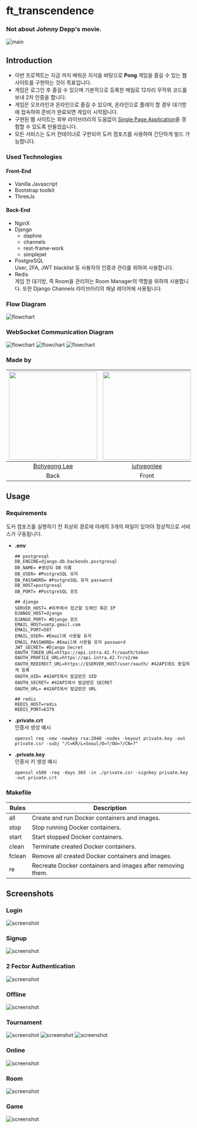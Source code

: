 # ft_transcendence

### Not about Johnny Depp's movie.

<img alt="main" src="https://github.com/leebo155/ft_transcendence/blob/main/img/readme/transcendence.jpg">

## Introduction
* 이번 프로젝트는 지금 까지 배워온 지식을 바탕으로 **Pong** 게임을 즐길 수 있는 웹사이트를 구현하는 것이 목표입니다.
* 게임은 로그인 후 즐길 수 있으며 기본적으로 등록한 메일로 12자리 무작위 코드를 보내 2차 인증을 합니다.
* 게임은 오프라인과 온라인으로 즐길 수 있으며, 온라인으로 플레이 할 경우 대기방에 접속하여 준비가 완료되면 게임이 시작됩니다.
* 구현된 웹 사이트는 외부 라이브러리의 도움없이 [Single Page Application](https://en.wikipedia.org/wiki/Single-page_application)을 경험할 수 있도록 만들었습니다.
* 모든 서비스는 도커 컨테이너로 구현되어 도커 컴포즈를 사용하여 간단하게 빌드 가능합니다.


### Used Technologies

  #### Front-End
  * Vanilla Javascript
  * Bootstrap toolkit
  * ThreeJs
  
  #### Back-End
  * NginX
  * Django
    - daphne
    - channels
    - rest-frame-work
    - simplejwt
  * PostgreSQL   
    User, 2FA, JWT blacklist 등 사용자의 인증과 관리를 위하여 사용합니다.
  * Redis   
    게임 전 대기방, 즉 Room을 관리하는 Room Manager의 역할을 위하여 사용합니다. 또한 Django Channels 라이브러리의 채널 레이어에 사용됩니다.

    
### Flow Diagram

<img alt="flowchart" src="https://github.com/leebo155/ft_transcendence/blob/main/img/readme/transcendence_flow.jpg">


### WebSocket Communication Diagram

<img alt="flowchart" src="https://github.com/leebo155/ft_transcendence/blob/main/img/readme/pingpong_websocket_1.jpg">
<img alt="flowchart" src="https://github.com/leebo155/ft_transcendence/blob/main/img/readme/pingpong_websocket_2.jpg">
<img alt="flowchart" src="https://github.com/leebo155/ft_transcendence/blob/main/img/readme/pingpong_websocket_3.jpg">

### Made by
|<img src="https://github.com/leebo155.png" width=240>|<img src="https://github.com/juhyeonlee134.png" width="240">|<img src="https://github.com/jmsmg.png" width=240>|
|:--:|:--:|:--:|
|[Bohyeong Lee](https://github.com/leebo155)|[juhyeonlee](https://github.com/juhyeonlee134)|[Seonggon, Cho](https://github.com/Jmsmg)|
|Back|Front|Back|

## Usage

### Requirements
도커 컴포즈를 실행하기 전 최상위 경로에 아래의 3개의 파일이 있어야 정상적으로 서비스가 구동됩니다.
* **.env**
  ```shell
  ## postgresql
  DB_ENGINE=django.db.backends.postgresql
  DB_NAME= #생성되 DB 이름
  DB_USER= #PostgreSQL 유저
  DB_PASSWORD= #PostgreSQL 유저 password
  DB_HOST=postgresql
  DB_PORT= #PostgreSQL 포트
  
  ## django
  SERVER_HOST= #외부에서 접근할 도메인 혹은 IP
  DJANGO_HOST=django
  DJANGO_PORT= #Django 포트
  EMAIL_HOST=smtp.gmail.com
  EMAIL_PORT=587
  EMAIL_USER= #Email에 사용될 유저
  EMAIL_PASSWORD= #Email에 사용될 유저 password
  JWT_SECRET= #Django Secret
  OAUTH_TOKEN_URL=https://api.intra.42.fr/oauth/token
  OAUTH_PROFILE_URL=https://api.intra.42.fr/v2/me
  OAUTH_REDIRECT_URL=https://$SERVER_HOST/user/oauth/ #42API에도 동일하게 등록
  OAUTH_UID= #42API에서 발급받은 UID
  OAUTH_SECRET= #42API에서 발급받은 SECRET
  OAUTH_URL= #42API에서 발급받은 URL
  
  ## redis
  REDIS_HOST=redis
  REDIS_PORT=6379
  ```
* **.private.crt**   
  인증서 생성 예시
  ```shell
  openssl req -new -newkey rsa:2048 -nodes -keyout private.key -out private.csr -subj "/C=KR/L=Seoul/O=?/OU=?/CN=?"
  ```
* **.private.key**   
  인증서 키 생성 예시
  ```shell
  openssl x509 -req -days 365 -in ./private.csr -signkey private.key -out private.crt
  ```


### Makefile
| Rules | Description |
| ----- | ----------- |
| all | Create and run Docker containers and images. |
| stop | Stop running Docker containers. |
| start | Start stopped Docker containers. |
| clean | Terminate created Docker containers. |
| fclean | Remove all created Docker containers and images. |
| re | Recreate Docker containers and images after removing them. |


## Screenshots

### Login
<img alt="screenshot" src="https://github.com/leebo155/ft_transcendence/blob/main/img/screenshots/login.png">

### Signup
<img alt="screenshot" src="https://github.com/leebo155/ft_transcendence/blob/main/img/screenshots/signup.png">

### 2 Fector Authentication
<img alt="screenshot" src="https://github.com/leebo155/ft_transcendence/blob/main/img/screenshots/2FA.png">

### Offline
<img alt="screenshot" src="https://github.com/leebo155/ft_transcendence/blob/main/img/screenshots/offline.png">

### Tournament
<img alt="screenshot" src="https://github.com/leebo155/ft_transcendence/blob/main/img/screenshots/tournament.png">
<img alt="screenshot" src="https://github.com/leebo155/ft_transcendence/blob/main/img/screenshots/tournament4player.png">
<img alt="screenshot" src="https://github.com/leebo155/ft_transcendence/blob/main/img/screenshots/tournament4playerchart.png">

### Online
<img alt="screenshot" src="https://github.com/leebo155/ft_transcendence/blob/main/img/screenshots/online.png">

### Room
<img alt="screenshot" src="https://github.com/leebo155/ft_transcendence/blob/main/img/screenshots/room.png">

### Game
<img alt="screenshot" src="https://github.com/leebo155/ft_transcendence/blob/main/img/screenshots/ingame.png">
